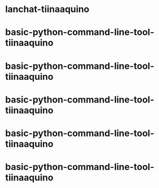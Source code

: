 # lanchat-tiinaaquino
# basic-python-command-line-tool-tiinaaquino
# basic-python-command-line-tool-tiinaaquino
# basic-python-command-line-tool-tiinaaquino
# basic-python-command-line-tool-tiinaaquino
# basic-python-command-line-tool-tiinaaquino
